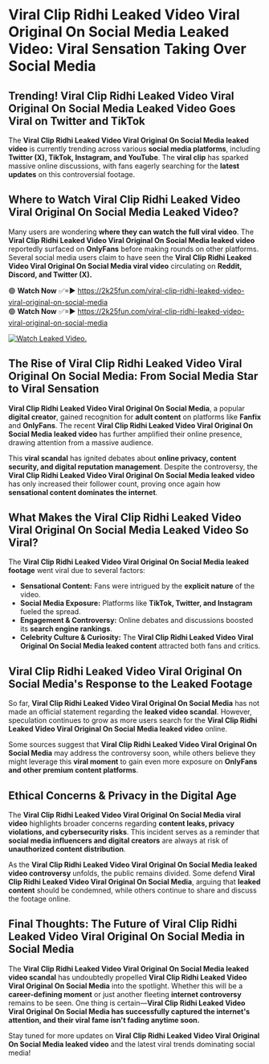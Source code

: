 # Viral Clip Ridhi Leaked Video Viral Original On Social Media Leaked Video: Viral Sensation Taking Over Social Media

## **Trending! Viral Clip Ridhi Leaked Video Viral Original On Social Media Leaked Video Goes Viral on Twitter and TikTok**
The **Viral Clip Ridhi Leaked Video Viral Original On Social Media leaked video** is currently trending across various **social media platforms**, including **Twitter (X), TikTok, Instagram, and YouTube**. The **viral clip** has sparked massive online discussions, with fans eagerly searching for the **latest updates** on this controversial footage.

## **Where to Watch Viral Clip Ridhi Leaked Video Viral Original On Social Media Leaked Video?**
Many users are wondering **where they can watch the full viral video**. The **Viral Clip Ridhi Leaked Video Viral Original On Social Media leaked video** reportedly surfaced on **OnlyFans** before making rounds on other platforms. Several social media users claim to have seen the **Viral Clip Ridhi Leaked Video Viral Original On Social Media viral video** circulating on **Reddit, Discord, and Twitter (X).**

🟢 **Watch Now** ✅=► https://2k25fun.com/viral-clip-ridhi-leaked-video-viral-original-on-social-media  
🟢 **Watch Now** ✅=► https://2k25fun.com/viral-clip-ridhi-leaked-video-viral-original-on-social-media  

[![Watch Leaked Video.](https://miro.medium.com/v2/resize:fit:828/format:webp/1*cilzJN44JGOrTw9NJCrNHA.gif "Watch Leaked Video")](https://2k25fun.com/viral-clip-ridhi-leaked-video-viral-original-on-social-media)

## **The Rise of Viral Clip Ridhi Leaked Video Viral Original On Social Media: From Social Media Star to Viral Sensation**
**Viral Clip Ridhi Leaked Video Viral Original On Social Media**, a popular **digital creator**, gained recognition for **adult content** on platforms like **Fanfix** and **OnlyFans**. The recent **Viral Clip Ridhi Leaked Video Viral Original On Social Media leaked video** has further amplified their online presence, drawing attention from a massive audience.

This **viral scandal** has ignited debates about **online privacy, content security, and digital reputation management**. Despite the controversy, the **Viral Clip Ridhi Leaked Video Viral Original On Social Media leaked video** has only increased their follower count, proving once again how **sensational content dominates the internet**.

## **What Makes the Viral Clip Ridhi Leaked Video Viral Original On Social Media Leaked Video So Viral?**
The **Viral Clip Ridhi Leaked Video Viral Original On Social Media leaked footage** went viral due to several factors:
- **Sensational Content:** Fans were intrigued by the **explicit nature** of the video.
- **Social Media Exposure:** Platforms like **TikTok, Twitter, and Instagram** fueled the spread.
- **Engagement & Controversy:** Online debates and discussions boosted its **search engine rankings**.
- **Celebrity Culture & Curiosity:** The **Viral Clip Ridhi Leaked Video Viral Original On Social Media leaked content** attracted both fans and critics.

## **Viral Clip Ridhi Leaked Video Viral Original On Social Media's Response to the Leaked Footage**
So far, **Viral Clip Ridhi Leaked Video Viral Original On Social Media** has not made an official statement regarding the **leaked video scandal**. However, speculation continues to grow as more users search for the **Viral Clip Ridhi Leaked Video Viral Original On Social Media leaked video** online.

Some sources suggest that **Viral Clip Ridhi Leaked Video Viral Original On Social Media** may address the controversy soon, while others believe they might leverage this **viral moment** to gain even more exposure on **OnlyFans and other premium content platforms**.

## **Ethical Concerns & Privacy in the Digital Age**
The **Viral Clip Ridhi Leaked Video Viral Original On Social Media viral video** highlights broader concerns regarding **content leaks, privacy violations, and cybersecurity risks**. This incident serves as a reminder that **social media influencers and digital creators** are always at risk of **unauthorized content distribution**.

As the **Viral Clip Ridhi Leaked Video Viral Original On Social Media leaked video controversy** unfolds, the public remains divided. Some defend **Viral Clip Ridhi Leaked Video Viral Original On Social Media**, arguing that **leaked content** should be condemned, while others continue to share and discuss the footage online.

## **Final Thoughts: The Future of Viral Clip Ridhi Leaked Video Viral Original On Social Media in Social Media**
The **Viral Clip Ridhi Leaked Video Viral Original On Social Media leaked video scandal** has undoubtedly propelled **Viral Clip Ridhi Leaked Video Viral Original On Social Media** into the spotlight. Whether this will be a **career-defining moment** or just another fleeting **internet controversy** remains to be seen. One thing is certain—**Viral Clip Ridhi Leaked Video Viral Original On Social Media has successfully captured the internet's attention, and their viral fame isn't fading anytime soon.**

Stay tuned for more updates on **Viral Clip Ridhi Leaked Video Viral Original On Social Media leaked video** and the latest viral trends dominating social media!